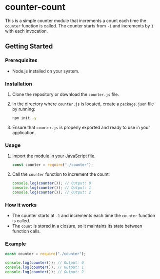 # counter-count

This is a simple counter module that increments a count each time the `counter` function is called. The counter starts from `-1` and increments by `1` with each invocation.

## Getting Started

### Prerequisites

- Node.js installed on your system.

### Installation

1. Clone the repository or download the `counter.js` file.
2. In the directory where `counter.js` is located, create a `package.json` file by running:

   ```bash
   npm init -y
   ```

3. Ensure that `counter.js` is properly exported and ready to use in your application.

### Usage

1. Import the module in your JavaScript file.

   ```javascript
   const counter = require("./counter");
   ```

2. Call the `counter` function to increment the count:

   ```javascript
   console.log(counter()); // Output: 0
   console.log(counter()); // Output: 1
   console.log(counter()); // Output: 2
   ```

### How it works

- The counter starts at `-1` and increments each time the `counter` function is called.
- The `count` is stored in a closure, so it maintains its state between function calls.

### Example

```javascript
const counter = require("./counter");

console.log(counter()); // Output: 0
console.log(counter()); // Output: 1
console.log(counter()); // Output: 2
```
